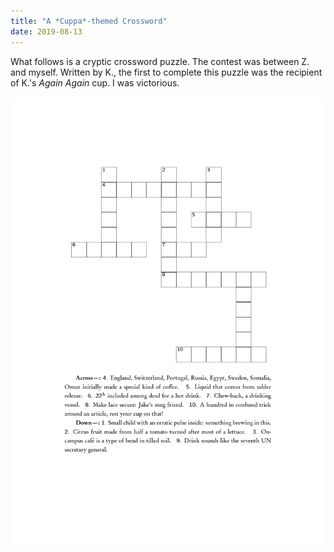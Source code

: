 ```yaml
---
title: "A *Cuppa*-themed Crossword"
date: 2019-08-13
---
```


What follows is a cryptic crossword puzzle.  The contest was between Z. and myself.  Written by K., the first to complete this puzzle was the recipient of K.'s <i>Again Again</i> cup.  I was victorious.

![crossword](./assets/crossword.png)
